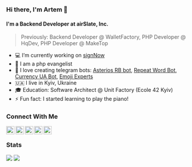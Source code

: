 ### Hi there, I'm Artem 👋

#### I'm a Backend Developer at airSlate, Inc.
> Previously: Backend Developer @ WalletFactory, PHP Developer @ HqDev, PHP Developer @ MakeTop

- 💻 I’m currently working on [signNow](https://signNow.com)
- 👾 I am a php evangelist
- 🎱 I love creating telegram bots: [Asterios RB bot][asterios], [Repeat Word Bot][repeat], [Currency UA Bot][currency], [Emoji Experts][emoji]
- 🇺🇦 I live in Kyiv, Ukraine
- 🎓 Education: Software Architect @ Unit Factory (Ecole 42 Kyiv)
- ⚡ Fun fact: I started learning to play the piano!

### Connect With Me

[<img align="left" alt="omentes | Telegram" width="22px" src="https://cdn.jsdelivr.net/npm/simple-icons@v3/icons/telegram.svg" />][telegram]
[<img align="left" alt="setnemo | Twitter" width="22px" src="https://cdn.jsdelivr.net/npm/simple-icons@v3/icons/twitter.svg" />][twitter]
[<img align="left" alt="omentes | Instagram" width="22px" src="https://cdn.jsdelivr.net/npm/simple-icons@v3/icons/instagram.svg" />][instagram]
[<img align="left" alt="omentes | LinkedIn" width="22px" src="https://cdn.jsdelivr.net/npm/simple-icons@v3/icons/linkedin.svg" />][linkedin]
[<img align="left" alt="omentes | Habr" width="22px" src="https://lh3.googleusercontent.com/proxy/KPP2P44Qa8AsVVoFMnkpDwp5Bm9BdxjD-RU6LwrXFqLvKov3Ad9aYeZXsulWFhbjVeG1n4PfJ66Kd2gBJTF6S03kBjTjqCspH6zeEzhVev7bSsd9SFAaBH1pkpDGNDhTMMcZ3_XDVTUasVYwhOTghII" />][habr]
<br />

### Stats

![](https://github.com/omentes/github-stats/blob/master/generated/overview.svg)
![](https://github.com/omentes/github-stats/blob/master/generated/languages.svg)


[asterios]: https://t.me/AsteriosRBbot
[repeat]: https://t.me/RepeatWordBot
[currency]: https://t.me/CurrencyUA_Bot
[emoji]: https://t.me/emoji_experts_bot

[telegram]: https://t.me/omentes
[twitter]: https://twitter.com/setnemo
[instagram]: https://instagram.com/omentes_ua
[linkedin]: https://linkedin.com/in/omentes
[habr]: https://habr.com/ru/users/setnemo/
